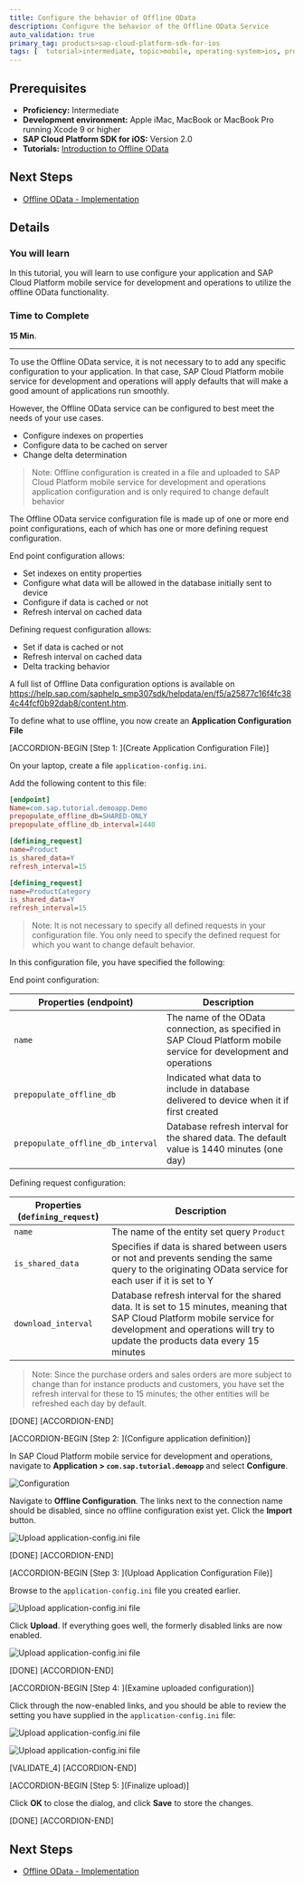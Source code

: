 ```yaml
---
title: Configure the behavior of Offline OData
description: Configure the behavior of the Offline OData Service
auto_validation: true
primary_tag: products>sap-cloud-platform-sdk-for-ios
tags: [  tutorial>intermediate, topic>mobile, operating-system>ios, products>sap-cloud-platform, products>sap-cloud-platform-sdk-for-ios ]
---
```

## Prerequisites  
 - **Proficiency:** Intermediate
 - **Development environment:** Apple iMac, MacBook or MacBook Pro running Xcode 9 or higher
 - **SAP Cloud Platform SDK for iOS:** Version 2.0
 - **Tutorials:** [Introduction to Offline OData](https://www.sap.com/developer/tutorials/fiori-ios-hcpms-offline-odata-introduction.html)


## Next Steps
- [Offline OData - Implementation](https://www.sap.com/developer/tutorials/fiori-ios-hcpms-offline-odata-implementation.html)

## Details
### You will learn  
In this tutorial, you will learn to use configure your application and SAP Cloud Platform mobile service for development and operations to utilize the offline OData functionality.

### Time to Complete
**15 Min**.

---

To use the Offline OData service, it is not necessary to to add any specific configuration to your application. In that case, SAP Cloud Platform mobile service for development and operations will apply defaults that will make a good amount of applications run smoothly.

However, the Offline OData service can be configured to best meet the needs of your use cases.

- Configure indexes on properties
- Configure data to be cached on server
- Change delta determination

>Note: Offline configuration is created in a file and uploaded to SAP Cloud Platform mobile service for development and operations application configuration and is only required to change default behavior

The Offline OData service configuration file is made up of one or more end point configurations, each of
which has one or more defining request configuration.

End point configuration allows:

- Set indexes on entity properties
- Configure what data will be allowed in the database initially sent to device
- Configure if data is cached or not
- Refresh interval on cached data

Defining request configuration allows:

- Set if data is cached or not
- Refresh interval on cached data
- Delta tracking behavior

A full list of Offline Data configuration options is available on <https://help.sap.com/saphelp_smp307sdk/helpdata/en/f5/a25877c16f4fc384c44fcf0b92dab8/content.htm>.

To define what to use offline, you now create an **Application Configuration File**

[ACCORDION-BEGIN [Step 1: ](Create Application Configuration File)]

On your laptop, create a file `application-config.ini`.

Add the following content to this file:

```ini
[endpoint]
Name=com.sap.tutorial.demoapp.Demo
prepopulate_offline_db=SHARED-ONLY
prepopulate_offline_db_interval=1440

[defining_request]
name=Product
is_shared_data=Y
refresh_interval=15

[defining_request]
name=ProductCategory
is_shared_data=Y
refresh_interval=15
```

> Note: It is not necessary to specify all defined requests in your configuration file. You only need to specify the defined request for which you want to change default behavior.

In this configuration file, you have specified the following:

End point configuration:

| Properties (endpoint) | Description |
|----|----|
| `name` | The name of the OData connection, as specified in SAP Cloud Platform mobile service for development and operations |
| `prepopulate_offline_db` | Indicated what data to include in database delivered to device when it if first created |
| `prepopulate_offline_db_interval` | Database refresh interval for the shared data. The default value is 1440 minutes (one day) |

Defining request configuration:

| Properties (`defining_request`) | Description |
|----|----|
| `name` | The name of the entity set query `Product` |
| `is_shared_data` | Specifies if data is shared between users or not and prevents sending the same query to the originating OData service for each user if it is set to Y |
| `download_interval` | Database refresh interval for the shared data. It is set to 15 minutes, meaning that SAP Cloud Platform mobile service for development and operations will try to update the products data every 15 minutes |

>Note: Since the purchase orders and sales orders are more subject to change than for instance products and customers, you have set the refresh interval for these to 15 minutes; the other entities will be refreshed each day by default.

[DONE]
[ACCORDION-END]

[ACCORDION-BEGIN [Step 2: ](Configure application definition)]

In SAP Cloud Platform mobile service for development and operations, navigate to **Application > `com.sap.tutorial.demoapp`** and select **Configure**.

![Configuration](fiori-ios-hcpms-offline-odata-config-01.png)

Navigate to **Offline Configuration**. The links next to the connection name should be disabled, since no offline configuration exist yet. Click the **Import** button.

![Upload application-config.ini file](fiori-ios-hcpms-offline-odata-config-02.png)


[DONE]
[ACCORDION-END]

[ACCORDION-BEGIN [Step 3: ](Upload Application  Configuration File)]

Browse to the `application-config.ini` file you created earlier.

![Upload application-config.ini file](fiori-ios-hcpms-offline-odata-config-03.png)

Click **Upload**. If everything goes well, the formerly disabled links are now enabled.

![Upload application-config.ini file](fiori-ios-hcpms-offline-odata-config-04.png)


[DONE]
[ACCORDION-END]

[ACCORDION-BEGIN [Step 4: ](Examine uploaded configuration)]

Click through the now-enabled links, and you should be able to review the setting you have supplied in the `application-config.ini` file:

![Upload application-config.ini file](fiori-ios-hcpms-offline-odata-config-05.png)

![Upload application-config.ini file](fiori-ios-hcpms-offline-odata-config-06.png)


[VALIDATE_4]
[ACCORDION-END]

[ACCORDION-BEGIN [Step 5: ](Finalize upload)]

Click **OK** to close the dialog, and click **Save** to store the changes.


[DONE]
[ACCORDION-END]

## Next Steps
- [Offline OData - Implementation](https://www.sap.com/developer/tutorials/fiori-ios-hcpms-offline-odata-implementation.html)

